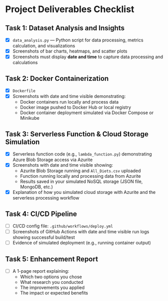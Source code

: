 # Project Deliverables Checklist

## Task 1: Dataset Analysis and Insights
- [x] `data_analysis.py` — Python script for data processing, metrics calculation, and visualizations
- [x] Screenshots of bar charts, heatmaps, and scatter plots
- [x] Screenshots must display **date and time** to capture data processing and calculations

## Task 2: Docker Containerization
- [x] `Dockerfile`
- [x] Screenshots with date and time visible demonstrating:
  - Docker containers run locally and process data
  - Docker image pushed to Docker Hub or local registry
  - Docker container deployment simulated via Docker Compose or Minikube

## Task 3: Serverless Function & Cloud Storage Simulation
- [x] Serverless function code (e.g., `lambda_function.py`) demonstrating Azure Blob Storage access via Azurite
- [x] Screenshots with date and time visible showing:
  - Azurite Blob Storage running and `All_Diets.csv` uploaded
  - Function running locally and processing data from Azurite
  - Results saved in your simulated NoSQL storage (JSON file, MongoDB, etc.)
- [x] Explanation of how you simulated cloud storage with Azurite and the serverless processing workflow

## Task 4: CI/CD Pipeline
- [ ] CI/CD config file: `.github/workflows/deploy.yml`
- [ ] Screenshots of GitHub Actions with date and time visible run logs showing successful build/test
- [ ] Evidence of simulated deployment (e.g., running container output)

## Task 5: Enhancement Report
- [ ] A 1-page report explaining:
  - Which two options you chose
  - What research you conducted
  - The improvements you applied
  - The impact or expected benefits